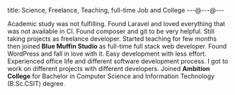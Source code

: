 title: Science, Freelance, Teaching, full-time Job and College
---@---@---

Academic study was not fulfilling.
Found Laravel and loved everything that was not available in CI.
Found composer and git to be very helpful.
Still taking projects as freelance developer.
Started teaching for few months then joined **Blue Muffin Studio** as full-time full stack web developer.
Found WordPress and fall in love with it. Easy development with less effort.
Experienced office life and different software development process.
I got to work on different projects with different developers.
Joined **Ambition College** for Bachelor in Computer Science and Information Technology (B.Sc.CSIT) degree.
